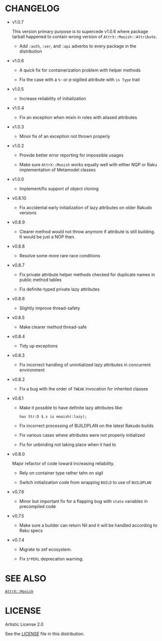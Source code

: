 # CHANGELOG

  - v1.0.7
    
    This version primary purpose is to supercede v1.0.6 where package tarball happened to contain wrong version of `AttrX::Mooish::Attribute`.
    
      - Add `:auth`, `:ver`, and `:api` adverbs to every package in the distribution

  - v1.0.6
    
      - A quick fix for containerization problem with helper methods
    
      - Fix the case with a `%`- or `@`-sigilled attribute with `is Type` trait

  - v1.0.5
    
      - Increase reliability of initialization

  - v1.0.4
    
      - Fix an exception when mixin in roles with aliased attributes

  - v1.0.3
    
      - Minor fix of an exception not thrown properly

  - v1.0.2
    
      - Provide better error reporting for impossible usages
    
      - Make sure `AttrX::Mooish` works equally well with either NQP or Raku implementation of Metamodel classes

  - v1.0.0
    
      - Implement/fix support of object cloning

  - v0.8.10
    
      - Fix accidental early initialization of lazy attributes on older Rakudo versions

  - v0.8.9
    
      - Clearer method would not throw anymore if attribute is still building. It would be just a NOP then.

  - v0.8.8
    
      - Resolve some more rare race conditions

  - v0.8.7
    
      - Fix private attribute helper methods checked for duplicate names in public method tables
    
      - Fix definite-typed private lazy attributes

  - v0.8.6
    
      - Slightly improve thread-safety

  - v0.8.5
    
      - Make clearer method thread-safe

  - v0.8.4
    
      - Tidy up exceptions

  - v0.8.3
    
      - Fix incorrect handling of uninitialized lazy attributes in concurrent environment

  - v0.8.2
    
      - Fix a bug with the order of `TWEAK` invocation for inherited classes

  - v0.8.1
    
      - Make it possible to have definite lazy attributes like:
        
        ``` 
        has Str:D $.s is mooish(:lazy);
        ```
    
      - Fix incorrect processing of BUILDPLAN on the latest Rakudo builds
    
      - Fix various cases where attributes were not properly initialized
    
      - Fix for unbinding not taking place when it had to

  - v0.8.0
    
    Major refactor of code toward increasing reliability.
    
      - Rely on container type rather tahn on sigil
    
      - Switch initialization code from wrapping `BUILD` to use of `BUILDPLAN`

  - v0.7.6
    
      - Minor but important fix for a flapping bug with `state` variables in precompiled code

  - v0.7.5
    
      - Make sure a builder can return Nil and it will be handled according to Raku specs

  - v0.7.4
    
      - Migrate to zef ecosystem.
    
      - Fix `$*PERL` deprecation warning.

# SEE ALSO

[`AttrX::Mooish`](docs/md/AttrX/Mooish.md)

# LICENSE

Artistic License 2.0

See the [*LICENSE*](LICENSE) file in this distribution.
